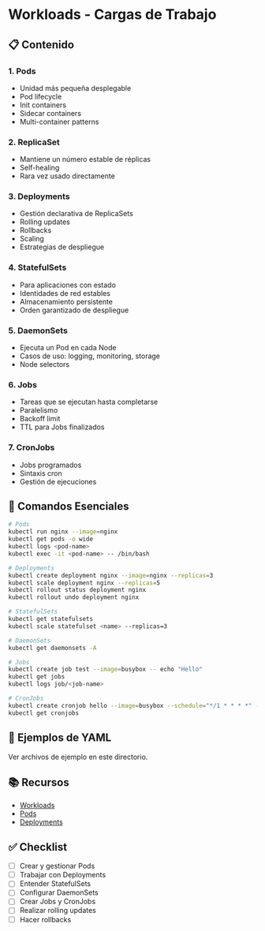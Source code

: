# Workloads - Cargas de Trabajo

## 📋 Contenido

### 1. Pods
- Unidad más pequeña desplegable
- Pod lifecycle
- Init containers
- Sidecar containers
- Multi-container patterns

### 2. ReplicaSet
- Mantiene un número estable de réplicas
- Self-healing
- Rara vez usado directamente

### 3. Deployments
- Gestión declarativa de ReplicaSets
- Rolling updates
- Rollbacks
- Scaling
- Estrategias de despliegue

### 4. StatefulSets
- Para aplicaciones con estado
- Identidades de red estables
- Almacenamiento persistente
- Orden garantizado de despliegue

### 5. DaemonSets
- Ejecuta un Pod en cada Node
- Casos de uso: logging, monitoring, storage
- Node selectors

### 6. Jobs
- Tareas que se ejecutan hasta completarse
- Paralelismo
- Backoff limit
- TTL para Jobs finalizados

### 7. CronJobs
- Jobs programados
- Sintaxis cron
- Gestión de ejecuciones

## 🎯 Comandos Esenciales

```bash
# Pods
kubectl run nginx --image=nginx
kubectl get pods -o wide
kubectl logs <pod-name>
kubectl exec -it <pod-name> -- /bin/bash

# Deployments
kubectl create deployment nginx --image=nginx --replicas=3
kubectl scale deployment nginx --replicas=5
kubectl rollout status deployment nginx
kubectl rollout undo deployment nginx

# StatefulSets
kubectl get statefulsets
kubectl scale statefulset <name> --replicas=3

# DaemonSets
kubectl get daemonsets -A

# Jobs
kubectl create job test --image=busybox -- echo "Hello"
kubectl get jobs
kubectl logs job/<job-name>

# CronJobs
kubectl create cronjob hello --image=busybox --schedule="*/1 * * * *" -- echo "Hello"
kubectl get cronjobs
```

## 📝 Ejemplos de YAML

Ver archivos de ejemplo en este directorio.

## 📚 Recursos

- [Workloads](https://kubernetes.io/docs/concepts/workloads/)
- [Pods](https://kubernetes.io/docs/concepts/workloads/pods/)
- [Deployments](https://kubernetes.io/docs/concepts/workloads/controllers/deployment/)

## ✅ Checklist

- [ ] Crear y gestionar Pods
- [ ] Trabajar con Deployments
- [ ] Entender StatefulSets
- [ ] Configurar DaemonSets
- [ ] Crear Jobs y CronJobs
- [ ] Realizar rolling updates
- [ ] Hacer rollbacks
